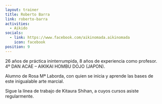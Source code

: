 ```yaml
---
layout: trainer
title: Roberto Barra
link: roberto-barra
activities:
  - Aikido
socials:
  - link: https://www.facebook.com/aikinomada.aikinomada
    icon: facebook
position: 9
---
```

<p>26 años de práctica ininterrumpida, 8 años de experiencia como profesor. 4º DAN ACAE – AIKIKAI HOMBU DOJO (JAPON).</p>

<p>Alumno de Rosa Mª Laborda, con quien se inicia y aprende las bases de este inigualable  arte marcial.</p>
<p>Sigue la línea de trabajo de Kitaura Shihan, a cuyos cursos asiste regularmente.</p>
